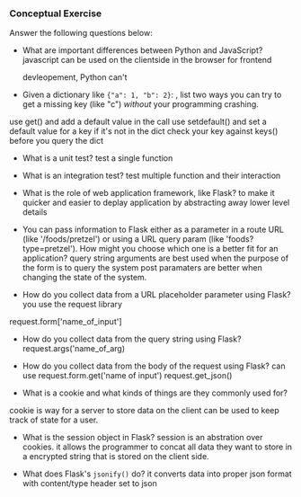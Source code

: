### Conceptual Exercise

Answer the following questions below:

- What are important differences between Python and JavaScript?
   javascript can be used on the clientside in the browser for frontend
   
   devleopement, Python can't

- Given a dictionary like ``{"a": 1, "b": 2}``: , list two ways you
  can try to get a missing key (like "c") *without* your programming
  crashing.

use get() and add a default value in the call
use setdefault() and set a default value for a key if it's not in the dict
check your key against  keys() before you query the dict


- What is a unit test?
test a single function

- What is an integration test?
test multiple function and their interaction

- What is the role of web application framework, like Flask?
to make it quicker and easier to deplay application by abstracting away
lower level details


- You can pass information to Flask either as a parameter in a route URL
  (like '/foods/pretzel') or using a URL query param (like
  'foods?type=pretzel'). How might you choose which one is a better fit
  for an application?
  query string arguments are best used when the purpose of the form is to query the system
  post paramaters are better when changing the state of the system.

- How do you collect data from a URL placeholder parameter using Flask?
  you use the request library

request.form['name_of_input']

- How do you collect data from the query string using Flask?
	request.args('name_of_arg)

- How do you collect data from the body of the request using Flask?
can use
request.form.get('name of input')
request.get_json()
	

- What is a cookie and what kinds of things are they commonly used for?

cookie is way for a server to store data on the client
can be used to keep track of state for a user. 

- What is the session object in Flask?
session is an abstration over cookies.
it allows the programmer to concat all data they want to store
in a encrypted string that is stored on the client side.

- What does Flask's `jsonify()` do?
it converts data into proper json format with content/type header set to json

